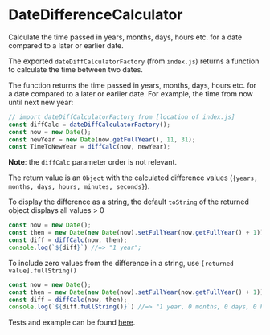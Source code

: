 # DateDifferenceCalculator
Calculate the time passed in years, months, days, hours etc. for a date compared to a later or earlier date.

The exported `dateDiffCalculatorFactory` (from `index.js`) returns a function to calculate the time between two dates.

The function returns the time passed in years, months, days, hours etc. for a date compared to a later or earlier date.
For example, the time from now until next new year:

```js
// import dateDiffCalculatorFactory from [location of index.js]
const diffCalc = dateDiffCalculatorFactory();
const now = new Date();
const newYear = new Date(now.getFullYear(), 11, 31);
const TimeToNewYear = diffCalc(now, newYear);
```

**Note**: the `diffCalc` parameter order is not relevant.

The return value is an `Object` with the calculated difference values (`{years, months, days, hours, minutes, seconds}`).

To display the difference as a string, the default `toString` of the returned object displays all values > 0

```js
const now = new Date();
const then = new Date(new Date(now).setFullYear(now.getFullYear() + 1));
const diff = diffCalc(now, then);
console.log(`${diff}`) //=> "1 year";
```

To include zero values from the difference in a string, use `[returned value].fullString()`

```js
const now = new Date();
const then = new Date(new Date(now).setFullYear(now.getFullYear() + 1));
const diff = diffCalc(now, then);
console.log(`${diff.fullString()}`) //=> "1 year, 0 months, 0 days, 0 hours, 0 minutes and 0 seconds";
```

Tests and example can be found [here](https://kooiinc.github.io/DateDifferenceCalculator/ExamplesAndTests/).
